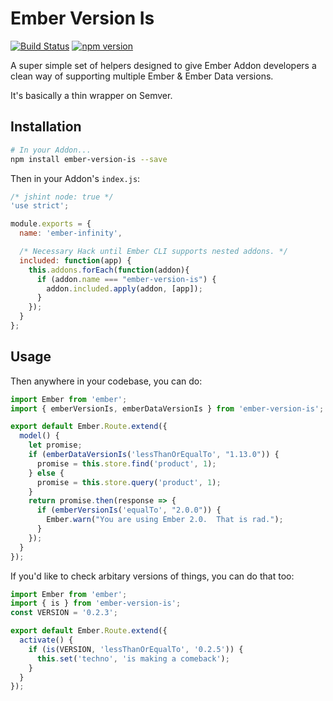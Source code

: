 # Ember Version Is

[![Build Status](https://travis-ci.org/hhff/ember-version-is.svg)](https://travis-ci.org/hhff/ember-version-is)
[![npm version](https://badge.fury.io/js/ember-version-is.svg)](http://badge.fury.io/js/ember-version-is)

A super simple set of helpers designed to give Ember Addon developers a clean way of supporting multiple
Ember & Ember Data versions.

It's basically a thin wrapper on Semver.

## Installation

```bash
# In your Addon...
npm install ember-version-is --save
```

Then in your Addon's `index.js`:

```js
/* jshint node: true */
'use strict';

module.exports = {
  name: 'ember-infinity',

  /* Necessary Hack until Ember CLI supports nested addons. */
  included: function(app) {
    this.addons.forEach(function(addon){
      if (addon.name === "ember-version-is") {
        addon.included.apply(addon, [app]);
      }
    });
  }
};
```

## Usage

Then anywhere in your codebase, you can do:

```js
import Ember from 'ember';
import { emberVersionIs, emberDataVersionIs } from 'ember-version-is';

export default Ember.Route.extend({
  model() {
    let promise;
    if (emberDataVersionIs('lessThanOrEqualTo', "1.13.0")) {
      promise = this.store.find('product', 1); 
    } else {
      promise = this.store.query('product', 1);
    }
    return promise.then(response => {
      if (emberVersionIs('equalTo', "2.0.0")) {
        Ember.warn("You are using Ember 2.0.  That is rad.");
      }
    });
  }
});
```

If you'd like to check arbitary versions of things, you can do that too:

```js
import Ember from 'ember';
import { is } from 'ember-version-is';
const VERSION = '0.2.3';

export default Ember.Route.extend({
  activate() {
    if (is(VERSION, 'lessThanOrEqualTo', '0.2.5')) {
      this.set('techno', 'is making a comeback');
    }
  }
});
```
